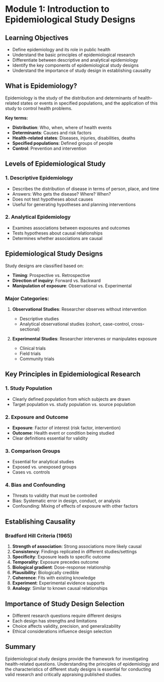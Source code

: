 # Module 1: Introduction to Epidemiological Study Designs

## Learning Objectives
- Define epidemiology and its role in public health
- Understand the basic principles of epidemiological research
- Differentiate between descriptive and analytical epidemiology
- Identify the key components of epidemiological study designs
- Understand the importance of study design in establishing causality

## What is Epidemiology?

Epidemiology is the study of the distribution and determinants of health-related states or events in specified populations, and the application of this study to control health problems.

**Key terms:**
- **Distribution**: Who, when, where of health events
- **Determinants**: Causes and risk factors
- **Health-related states**: Diseases, injuries, disabilities, deaths
- **Specified populations**: Defined groups of people
- **Control**: Prevention and intervention

## Levels of Epidemiological Study

### 1. Descriptive Epidemiology
- Describes the distribution of disease in terms of person, place, and time
- Answers: Who gets the disease? Where? When?
- Does not test hypotheses about causes
- Useful for generating hypotheses and planning interventions

### 2. Analytical Epidemiology
- Examines associations between exposures and outcomes
- Tests hypotheses about causal relationships
- Determines whether associations are causal

## Epidemiological Study Designs

Study designs are classified based on:
- **Timing**: Prospective vs. Retrospective
- **Direction of inquiry**: Forward vs. Backward
- **Manipulation of exposure**: Observational vs. Experimental

### Major Categories:
1. **Observational Studies**: Researcher observes without intervention
   - Descriptive studies
   - Analytical observational studies (cohort, case-control, cross-sectional)

2. **Experimental Studies**: Researcher intervenes or manipulates exposure
   - Clinical trials
   - Field trials
   - Community trials

## Key Principles in Epidemiological Research

### 1. Study Population
- Clearly defined population from which subjects are drawn
- Target population vs. study population vs. source population

### 2. Exposure and Outcome
- **Exposure**: Factor of interest (risk factor, intervention)
- **Outcome**: Health event or condition being studied
- Clear definitions essential for validity

### 3. Comparison Groups
- Essential for analytical studies
- Exposed vs. unexposed groups
- Cases vs. controls

### 4. Bias and Confounding
- Threats to validity that must be controlled
- Bias: Systematic error in design, conduct, or analysis
- Confounding: Mixing of effects of exposure with other factors

## Establishing Causality

### Bradford Hill Criteria (1965)
1. **Strength of association**: Strong associations more likely causal
2. **Consistency**: Findings replicated in different studies/settings
3. **Specificity**: Exposure leads to specific outcome
4. **Temporality**: Exposure precedes outcome
5. **Biological gradient**: Dose-response relationship
6. **Plausibility**: Biologically credible
7. **Coherence**: Fits with existing knowledge
8. **Experiment**: Experimental evidence supports
9. **Analogy**: Similar to known causal relationships

## Importance of Study Design Selection

- Different research questions require different designs
- Each design has strengths and limitations
- Choice affects validity, precision, and generalizability
- Ethical considerations influence design selection

## Summary

Epidemiological study designs provide the framework for investigating health-related questions. Understanding the principles of epidemiology and the characteristics of different study designs is essential for conducting valid research and critically appraising published studies.
